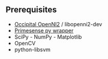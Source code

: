 ## Prerequisites
* [Occipital OpenNI2](http://structure.io/openni) / libopenni2-dev
* [Primesense py wrapper](https://pypi.python.org/pypi/primesense)
* SciPy - NumPy - Matplotlib
* OpenCV
* python-libsvm

